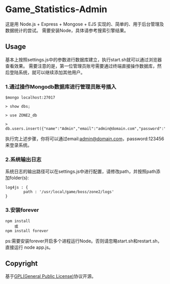 # Game_Statistics-Admin

这是用 Node.js + Express + Mongose + EJS 实现的、简单的、用于后台管理及数据统计的尝试。
需要安装Node，具体请参考搜索引擎结果。

## Usage

基本上按照settings.js中的参数进行数据库建立，执行start.sh就可以通过浏览器查看效果。
需要注意的是，第一位管理员账号需要通过终端直接操作数据库，然后登陆系统，就可以继续添加其他用户。

### 1.通过操作Mongodb数据库进行管理员账号插入

```
$mongo localhost:27017

> show dbs;

> use ZONE2_db

> db.users.insert({"name":"Admin","email":"admin@domain.com","password":"f8788ae3246b46ab6bc2bc2a9f8e9b61","role":"admin","login_count":0});
```
执行完上述步骤，你将可以通过email:admin@domain.com，password:123456 来登录系统。
### 2.系统输出日志

系统日志的输出路径可以在settings.js中进行配置，请修改path，并按照path添加folder(s):

```
log4js : {
        path : '/usr/local/game/boss/zone2/logs'
}
```
### 3.安装forever

```
npm install
	或
npm install forever
```

ps:需要安装forever开启多个进程运行Node。否则请忽略start.sh和restart.sh，直接运行 node app.js。

## Copyright

基于[GPL(General Public License)](http://www.gnu.org/licenses/gpl.html)协议开源。
